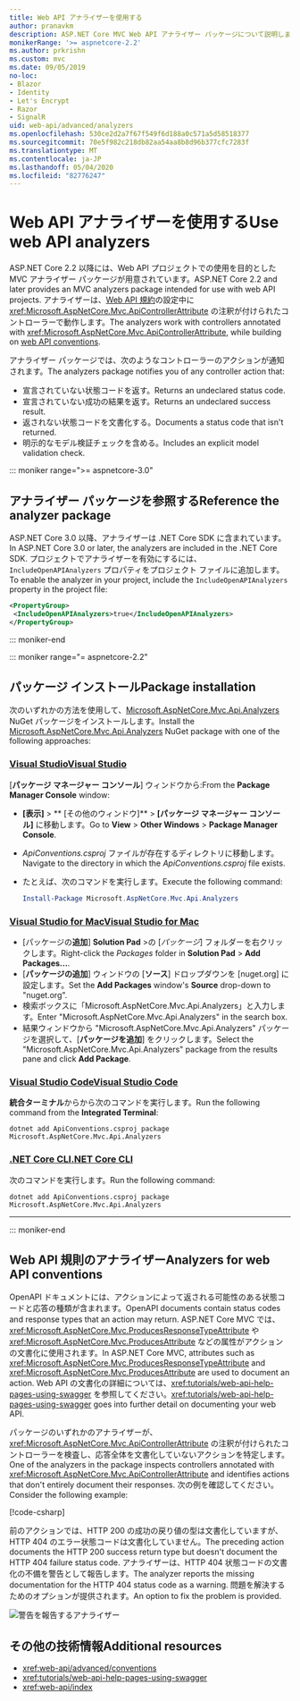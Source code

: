 ```yaml
---
title: Web API アナライザーを使用する
author: pranavkm
description: ASP.NET Core MVC Web API アナライザー パッケージについて説明します。
monikerRange: '>= aspnetcore-2.2'
ms.author: prkrishn
ms.custom: mvc
ms.date: 09/05/2019
no-loc:
- Blazor
- Identity
- Let's Encrypt
- Razor
- SignalR
uid: web-api/advanced/analyzers
ms.openlocfilehash: 530ce2d2a7f67f549f6d188a0c571a5d58518377
ms.sourcegitcommit: 70e5f982c218db82aa54aa8b8d96b377cfc7283f
ms.translationtype: MT
ms.contentlocale: ja-JP
ms.lasthandoff: 05/04/2020
ms.locfileid: "82776247"
---
```

# <a name="use-web-api-analyzers"></a><span data-ttu-id="5d0d1-103">Web API アナライザーを使用する</span><span class="sxs-lookup"><span data-stu-id="5d0d1-103">Use web API analyzers</span></span>

<span data-ttu-id="5d0d1-104">ASP.NET Core 2.2 以降には、Web API プロジェクトでの使用を目的とした MVC アナライザー パッケージが用意されています。</span><span class="sxs-lookup"><span data-stu-id="5d0d1-104">ASP.NET Core 2.2 and later provides an MVC analyzers package intended for use with web API projects.</span></span> <span data-ttu-id="5d0d1-105">アナライザーは、[Web API 規約](xref:web-api/advanced/conventions)の設定中に <xref:Microsoft.AspNetCore.Mvc.ApiControllerAttribute> の注釈が付けられたコントローラーで動作します。</span><span class="sxs-lookup"><span data-stu-id="5d0d1-105">The analyzers work with controllers annotated with <xref:Microsoft.AspNetCore.Mvc.ApiControllerAttribute>, while building on [web API conventions](xref:web-api/advanced/conventions).</span></span>

<span data-ttu-id="5d0d1-106">アナライザー パッケージでは、次のようなコントローラーのアクションが通知されます。</span><span class="sxs-lookup"><span data-stu-id="5d0d1-106">The analyzers package notifies you of any controller action that:</span></span>

* <span data-ttu-id="5d0d1-107">宣言されていない状態コードを返す。</span><span class="sxs-lookup"><span data-stu-id="5d0d1-107">Returns an undeclared status code.</span></span>
* <span data-ttu-id="5d0d1-108">宣言されていない成功の結果を返す。</span><span class="sxs-lookup"><span data-stu-id="5d0d1-108">Returns an undeclared success result.</span></span>
* <span data-ttu-id="5d0d1-109">返されない状態コードを文書化する。</span><span class="sxs-lookup"><span data-stu-id="5d0d1-109">Documents a status code that isn't returned.</span></span>
* <span data-ttu-id="5d0d1-110">明示的なモデル検証チェックを含める。</span><span class="sxs-lookup"><span data-stu-id="5d0d1-110">Includes an explicit model validation check.</span></span>

::: moniker range=">= aspnetcore-3.0"

## <a name="reference-the-analyzer-package"></a><span data-ttu-id="5d0d1-111">アナライザー パッケージを参照する</span><span class="sxs-lookup"><span data-stu-id="5d0d1-111">Reference the analyzer package</span></span>

<span data-ttu-id="5d0d1-112">ASP.NET Core 3.0 以降、アナライザーは .NET Core SDK に含まれています。</span><span class="sxs-lookup"><span data-stu-id="5d0d1-112">In ASP.NET Core 3.0 or later, the analyzers are included in the .NET Core SDK.</span></span> <span data-ttu-id="5d0d1-113">プロジェクトでアナライザーを有効にするには、`IncludeOpenAPIAnalyzers` プロパティをプロジェクト ファイルに追加します。</span><span class="sxs-lookup"><span data-stu-id="5d0d1-113">To enable the analyzer in your project, include the `IncludeOpenAPIAnalyzers` property in the project file:</span></span>

```xml
<PropertyGroup>
 <IncludeOpenAPIAnalyzers>true</IncludeOpenAPIAnalyzers>
</PropertyGroup>
```

::: moniker-end

::: moniker range="= aspnetcore-2.2"

## <a name="package-installation"></a><span data-ttu-id="5d0d1-114">パッケージ インストール</span><span class="sxs-lookup"><span data-stu-id="5d0d1-114">Package installation</span></span>

<span data-ttu-id="5d0d1-115">次のいずれかの方法を使用して、[Microsoft.AspNetCore.Mvc.Api.Analyzers](https://www.nuget.org/packages/Microsoft.AspNetCore.Mvc.Api.Analyzers) NuGet パッケージをインストールします。</span><span class="sxs-lookup"><span data-stu-id="5d0d1-115">Install the [Microsoft.AspNetCore.Mvc.Api.Analyzers](https://www.nuget.org/packages/Microsoft.AspNetCore.Mvc.Api.Analyzers) NuGet package with one of the following approaches:</span></span>

### <a name="visual-studio"></a>[<span data-ttu-id="5d0d1-116">Visual Studio</span><span class="sxs-lookup"><span data-stu-id="5d0d1-116">Visual Studio</span></span>](#tab/visual-studio)

<span data-ttu-id="5d0d1-117">[**パッケージ マネージャー コンソール**] ウィンドウから:</span><span class="sxs-lookup"><span data-stu-id="5d0d1-117">From the **Package Manager Console** window:</span></span>
  * <span data-ttu-id="5d0d1-118">**[表示]** > \*\* [その他のウィンドウ]\*\* > **[パッケージ マネージャー コンソール]** に移動します。</span><span class="sxs-lookup"><span data-stu-id="5d0d1-118">Go to **View** > **Other Windows** > **Package Manager Console**.</span></span>
  * <span data-ttu-id="5d0d1-119">*ApiConventions.csproj* ファイルが存在するディレクトリに移動します。</span><span class="sxs-lookup"><span data-stu-id="5d0d1-119">Navigate to the directory in which the *ApiConventions.csproj* file exists.</span></span>
  * <span data-ttu-id="5d0d1-120">たとえば、次のコマンドを実行します。</span><span class="sxs-lookup"><span data-stu-id="5d0d1-120">Execute the following command:</span></span>

    ```powershell
    Install-Package Microsoft.AspNetCore.Mvc.Api.Analyzers
    ```

### <a name="visual-studio-for-mac"></a>[<span data-ttu-id="5d0d1-121">Visual Studio for Mac</span><span class="sxs-lookup"><span data-stu-id="5d0d1-121">Visual Studio for Mac</span></span>](#tab/visual-studio-mac)

* <span data-ttu-id="5d0d1-122">[パッケージの**追加**] **Solution Pad** >の [*パッケージ*] フォルダーを右クリックします。</span><span class="sxs-lookup"><span data-stu-id="5d0d1-122">Right-click the *Packages* folder in **Solution Pad** > **Add Packages...**.</span></span>
* <span data-ttu-id="5d0d1-123">[**パッケージの追加**] ウィンドウの [**ソース**] ドロップダウンを [nuget.org] に設定します。</span><span class="sxs-lookup"><span data-stu-id="5d0d1-123">Set the **Add Packages** window's **Source** drop-down to "nuget.org".</span></span>
* <span data-ttu-id="5d0d1-124">検索ボックスに「Microsoft.AspNetCore.Mvc.Api.Analyzers」と入力します。</span><span class="sxs-lookup"><span data-stu-id="5d0d1-124">Enter "Microsoft.AspNetCore.Mvc.Api.Analyzers" in the search box.</span></span>
* <span data-ttu-id="5d0d1-125">結果ウィンドウから "Microsoft.AspNetCore.Mvc.Api.Analyzers" パッケージを選択して、[**パッケージを追加**] をクリックします。</span><span class="sxs-lookup"><span data-stu-id="5d0d1-125">Select the "Microsoft.AspNetCore.Mvc.Api.Analyzers" package from the results pane and click **Add Package**.</span></span>

### <a name="visual-studio-code"></a>[<span data-ttu-id="5d0d1-126">Visual Studio Code</span><span class="sxs-lookup"><span data-stu-id="5d0d1-126">Visual Studio Code</span></span>](#tab/visual-studio-code)

<span data-ttu-id="5d0d1-127">**統合ターミナル**からから次のコマンドを実行します。</span><span class="sxs-lookup"><span data-stu-id="5d0d1-127">Run the following command from the **Integrated Terminal**:</span></span>

```dotnetcli
dotnet add ApiConventions.csproj package Microsoft.AspNetCore.Mvc.Api.Analyzers
```

### <a name="net-core-cli"></a>[<span data-ttu-id="5d0d1-128">.NET Core CLI</span><span class="sxs-lookup"><span data-stu-id="5d0d1-128">.NET Core CLI</span></span>](#tab/netcore-cli)

<span data-ttu-id="5d0d1-129">次のコマンドを実行します。</span><span class="sxs-lookup"><span data-stu-id="5d0d1-129">Run the following command:</span></span>

```dotnetcli
dotnet add ApiConventions.csproj package Microsoft.AspNetCore.Mvc.Api.Analyzers
```

---

::: moniker-end

## <a name="analyzers-for-web-api-conventions"></a><span data-ttu-id="5d0d1-130">Web API 規則のアナライザー</span><span class="sxs-lookup"><span data-stu-id="5d0d1-130">Analyzers for web API conventions</span></span>

<span data-ttu-id="5d0d1-131">OpenAPI ドキュメントには、アクションによって返される可能性のある状態コードと応答の種類が含まれます。</span><span class="sxs-lookup"><span data-stu-id="5d0d1-131">OpenAPI documents contain status codes and response types that an action may return.</span></span> <span data-ttu-id="5d0d1-132">ASP.NET Core MVC では、<xref:Microsoft.AspNetCore.Mvc.ProducesResponseTypeAttribute> や <xref:Microsoft.AspNetCore.Mvc.ProducesAttribute> などの属性がアクションの文書化に使用されます。</span><span class="sxs-lookup"><span data-stu-id="5d0d1-132">In ASP.NET Core MVC, attributes such as <xref:Microsoft.AspNetCore.Mvc.ProducesResponseTypeAttribute> and <xref:Microsoft.AspNetCore.Mvc.ProducesAttribute> are used to document an action.</span></span> <span data-ttu-id="5d0d1-133">Web API の文書化の詳細については、<xref:tutorials/web-api-help-pages-using-swagger> を参照してください。</span><span class="sxs-lookup"><span data-stu-id="5d0d1-133"><xref:tutorials/web-api-help-pages-using-swagger> goes into further detail on documenting your web API.</span></span>

<span data-ttu-id="5d0d1-134">パッケージのいずれかのアナライザーが、<xref:Microsoft.AspNetCore.Mvc.ApiControllerAttribute> の注釈が付けられたコントローラーを検査し、応答全体を文書化していないアクションを特定します。</span><span class="sxs-lookup"><span data-stu-id="5d0d1-134">One of the analyzers in the package inspects controllers annotated with <xref:Microsoft.AspNetCore.Mvc.ApiControllerAttribute> and identifies actions that don't entirely document their responses.</span></span> <span data-ttu-id="5d0d1-135">次の例を確認してください。</span><span class="sxs-lookup"><span data-stu-id="5d0d1-135">Consider the following example:</span></span>

[!code-csharp[](conventions/sample/Controllers/ContactsController.cs?name=missing404docs&highlight=10)]

<span data-ttu-id="5d0d1-136">前のアクションでは、HTTP 200 の成功の戻り値の型は文書化していますが、HTTP 404 のエラー状態コードは文書化していません。</span><span class="sxs-lookup"><span data-stu-id="5d0d1-136">The preceding action documents the HTTP 200 success return type but doesn't document the HTTP 404 failure status code.</span></span> <span data-ttu-id="5d0d1-137">アナライザーは、HTTP 404 状態コードの文書化の不備を警告として報告します。</span><span class="sxs-lookup"><span data-stu-id="5d0d1-137">The analyzer reports the missing documentation for the HTTP 404 status code as a warning.</span></span> <span data-ttu-id="5d0d1-138">問題を解決するためのオプションが提供されます。</span><span class="sxs-lookup"><span data-stu-id="5d0d1-138">An option to fix the problem is provided.</span></span>

![警告を報告するアナライザー](conventions/_static/Analyzer.gif)

## <a name="additional-resources"></a><span data-ttu-id="5d0d1-140">その他の技術情報</span><span class="sxs-lookup"><span data-stu-id="5d0d1-140">Additional resources</span></span>

* <xref:web-api/advanced/conventions>
* <xref:tutorials/web-api-help-pages-using-swagger>
* <xref:web-api/index>
